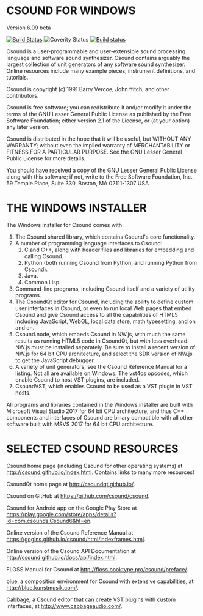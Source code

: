 # CSOUND FOR WINDOWS
Version 6.09 beta

[![Build Status](https://travis-ci.org/csound/csound.svg?branch=develop)](https://travis-ci.org/csound/csound)
![Coverity Status](https://scan.coverity.com/projects/1822/badge.svg)
[![Build status](https://ci.appveyor.com/api/projects/status/1qamc986774rsbjq/branch/develop?svg=true)](https://ci.appveyor.com/project/csound/csound/branch/develop)

Csound is a user-programmable and user-extensible sound processing language and software sound synthesizer. Csound contains arguably the largest collection of unit generators of any software sound synthesizer. Online resources include many example pieces, instrument definitions, and tutorials.

Csound is copyright (c) 1991 Barry Vercoe, John ffitch, and other contributors.

Csound is free software; you can redistribute it and/or modify it under the terms of the GNU Lesser General Public License as published by the Free Software Foundation; either version 2.1 of the License, or (at your option) any later version.

Csound is distributed in the hope that it will be useful, but WITHOUT ANY WARRANTY; without even the implied warranty of MERCHANTABILITY or FITNESS FOR A PARTICULAR PURPOSE. See the GNU Lesser General Public License for more details.

You should have received a copy of the GNU Lesser General Public License along with this software; if not, write to the Free Software Foundation, Inc., 59 Temple Place, Suite 330, Boston, MA 02111-1307 USA

# THE WINDOWS INSTALLER

The Windows installer for Csound comes with:

1. The Csound shared library, which contains Csound's core functionality.
2. A number of programming language interfaces to Csound:
    1. C and C++, along with header files and libraries for embedding and calling Csound.
    2. Python (both running Csound from Python, and running Python from Csound).
    3. Java.
    4. Common Lisp.
4. Command-line programs, including Csound itself and a variety of utility programs.
5. The CsoundQt editor for Csound, including the ability to define custom user interfaces in Csound, or even to run local Web pages that embed Csound and give Csound access to all the capabilities of HTML5 including JavaScript, WebGL, local data store, math typesetting, and on and on.
6. Csound.node, which embeds Csound in NW.js, with much the same results as running HTML5 code in CsoundQt, but with less overhead. NW.js must be installed separately. Be sure to install a recent version of NW.js for 64 bit CPU architecture, and select the SDK version of NW.js to get the JavaScript debugger.
7. A variety of unit generators, see the Csound Reference Manual for a listing. Not all are available on Windows. The vst4cs opcodes, which enable Csound to host VST plugins, are included.
8. CsoundVST, which enables Csound to be used as a VST plugin in VST hosts.

All programs and libraries contained in the Windows installer are built with Microsoft Visual Studio 2017 for 64 bit CPU architecture, and thus C++ components and interfaces of Csound are binary compatible with all other software built with MSVS 2017 for 64 bit CPU architecture.

# SELECTED CSOUND RESOURCES

Csound home page (including Csound for other operating systems) at http://csound.github.io/index.html. Contains links to many more resources!

CsoundQt home page at http://csoundqt.github.io/.

Csound on GitHub at https://github.com/csound/csound.

Csound for Android app on the Google Play Store at https://play.google.com/store/apps/details?id=com.csounds.Csound6&hl=en.

Online version of the Csound Reference Manual at https://gogins.github.io/csound/html/indexframes.html.

Online version of the Csound API Documentation at http://csound.github.io/docs/api/index.html.

FLOSS Manual for Csound at http://floss.booktype.pro/csound/preface/.

blue, a composition environment for Csound with extensive capabilities, at http://blue.kunstmusik.com/.

Cabbage, a Csound editor that can create VST plugins with custom interfaces, at http://www.cabbageaudio.com/.

